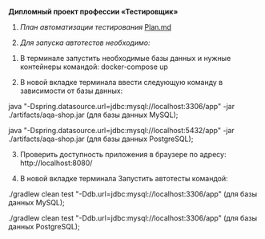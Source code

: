 **Дипломный проект профессии «Тестировщик»**

1. *План автоматизации тестирования*
[Plan.md](https://github.com/AntonovaAnastasiya/Diplom-project/files/8985065/Plan.md)

2. *Для запуска автотестов необходимо:*
1) В терминале запустить необходимые базы данных и нужные контейнеры командой: docker-compose up 

2) В новой вкладке терминала ввести следующую команду в зависимости от базы данных:

  java "-Dspring.datasource.url=jdbc:mysql://localhost:3306/app" -jar ./artifacts/aqa-shop.jar  (для базы данных MySQL);

  java "-Dspring.datasource.url=jdbc:mysql://localhost:5432/app" -jar ./artifacts/aqa-shop.jar (для базы данных PostgreSQL);


3) Проверить доступность приложения в браузере по адресу: http://localhost:8080/

4) В новой вкладке терминала Запустить автотесты командой:

  ./gradlew clean test "-Ddb.url=jdbc:mysql://localhost:3306/app"  (для базы данных MySQL);

  ./gradlew clean test "-Ddb.url=jdbc:mysql://localhost:3306/app"  (для базы данных PostgreSQL);

